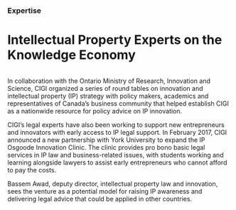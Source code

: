 ### Expertise

# Intellectual Property Experts on the Knowledge Economy

<div class="img-container">
  <img src="../assets/Slide-Still-Innovation_Knowledge.png" alt="">
</div>

In collaboration with the Ontario Ministry of Research, Innovation and Science, CIGI organized a series of round tables on innovation and intellectual property (IP) strategy with policy makers, academics and representatives of Canada’s business community that helped establish CIGI as a nationwide resource for policy advice on IP innovation.

CIGI’s legal experts have also been working to support new entrepreneurs and innovators with early access to IP legal support. In February 2017, CIGI announced a new partnership with York University to expand the IP Osgoode Innovation Clinic. The clinic provides pro bono basic legal services in IP law and business-related issues, with students working and learning alongside lawyers to assist early entrepreneurs who cannot afford to pay the costs.

Bassem Awad, deputy director, intellectual property law and innovation, sees the venture as a potential model for raising IP awareness and delivering legal advice that could be applied in other countries.



